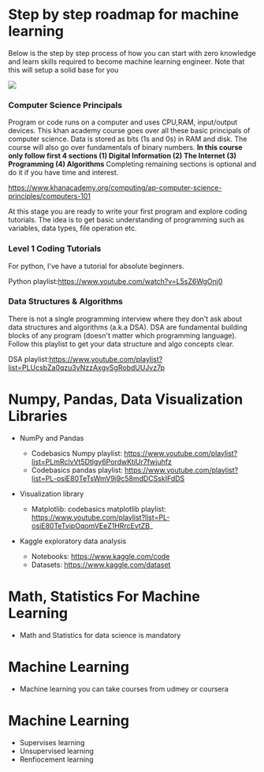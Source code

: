 # Step by step roadmap for machine learning 

Below is the step by step process of how you can start with zero knowledge and learn skills required to become machine learning engineer. Note that this will setup a solid base for you

![](1_xMwqdbPMm3l_1cOVHAUYcQ.jpg)

### Computer Science Principals

Program or code runs on a computer and uses CPU,RAM, input/output devices. This khan academy course goes over all these basic principals of computer science. Data is stored as bits (1s and 0s) in RAM and disk. The course will also go over fundamentals of binary numbers. **In this course only follow first 4 sections (1) Digital Information (2) The Internet (3) Programming (4) Algorithms** Completing remaining sections is optional and do it if you have time and interest.

https://www.khanacademy.org/computing/ap-computer-science-principles/computers-101

At this stage you are ready to write your first program and explore coding tutorials. The idea is to get basic understanding
of programming such as variables, data types, file operation etc.
 
### Level 1 Coding Tutorials
For python, I've have a tutorial for absolute beginners.

Python playlist:https://www.youtube.com/watch?v=L5sZ6WgOnj0

### Data Structures & Algorithms

There is not a single programming interview where they don't ask about data structures and algorithms (a.k.a DSA). DSA are
fundamental building blocks of any program (doesn't matter which programming language). Follow this playlist 
to get your data structure and algo concepts clear.

DSA playlist:https://www.youtube.com/playlist?list=PLUcsbZa0qzu3yNzzAxgvSgRobdUUJvz7p

Numpy, Pandas, Data Visualization Libraries  
================================================================
* NumPy and Pandas
	- Codebasics Numpy playlist: https://www.youtube.com/playlist?list=PLmRclvVt5Dtlgy6PordwKtiUr7fwjuhfz
	- Codebasics pandas playlist: https://www.youtube.com/playlist?list=PL-osiE80TeTsWmV9i9c58mdDCSskIFdDS

* Visualization library
	- Matplotlib: codebasics matplotlib playlist: https://www.youtube.com/playlist?list=PL-osiE80TeTvipOqomVEeZ1HRrcEvtZB_
	
* Kaggle exploratory data analysis
	- Notebooks: https://www.kaggle.com/code
	- Datasets: https://www.kaggle.com/dataset

 Math, Statistics For Machine Learning  
======================================================
* Math and Statistics for data science is mandatory

Machine Learning
=====================================

* Machine learning you can take courses from udmey or coursera

# Machine Learning 

* Supervises learning 
* Unsupervised learning
* Renfiocement learning
